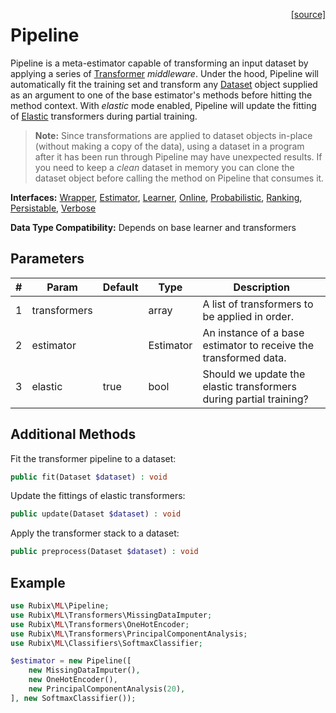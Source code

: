 <span style="float:right;"><a href="https://github.com/RubixML/RubixML/blob/master/src/Pipeline.php">[source]</a></span>

# Pipeline
Pipeline is a meta-estimator capable of transforming an input dataset by applying a series of [Transformer](transformers/api.md) *middleware*. Under the hood, Pipeline will automatically fit the training set and transform any [Dataset](datasets/api.md) object supplied as an argument to one of the base estimator's methods before hitting the method context. With *elastic* mode enabled, Pipeline will update the fitting of [Elastic](transformers/api.md#elastic) transformers during partial training.

> **Note:** Since transformations are applied to dataset objects in-place (without making a copy of the data), using a dataset in a program after it has been run through Pipeline may have unexpected results. If you need to keep a *clean* dataset in memory you can clone the dataset object before calling the method on Pipeline that consumes it.

**Interfaces:** [Wrapper](wrapper.md), [Estimator](estimator.md), [Learner](learner.md), [Online](online.md), [Probabilistic](probabilistic.md), [Ranking](ranking.md), [Persistable](persistable.md), [Verbose](verbose.md)

**Data Type Compatibility:** Depends on base learner and transformers

## Parameters
| # | Param | Default | Type | Description |
|---|---|---|---|---|
| 1 | transformers |  | array | A list of transformers to be applied in order. |
| 2 | estimator |  | Estimator | An instance of a base estimator to receive the transformed data. |
| 3 | elastic | true | bool | Should we update the elastic transformers during partial training? |

## Additional Methods
Fit the transformer pipeline to a dataset:
```php
public fit(Dataset $dataset) : void
```

Update the fittings of elastic transformers:
```php
public update(Dataset $dataset) : void
```

Apply the transformer stack to a dataset:
```php
public preprocess(Dataset $dataset) : void
```

## Example
```php
use Rubix\ML\Pipeline;
use Rubix\ML\Transformers\MissingDataImputer;
use Rubix\ML\Transformers\OneHotEncoder;
use Rubix\ML\Transformers\PrincipalComponentAnalysis;
use Rubix\ML\Classifiers\SoftmaxClassifier;

$estimator = new Pipeline([
	new MissingDataImputer(),
	new OneHotEncoder(), 
	new PrincipalComponentAnalysis(20),
], new SoftmaxClassifier());
```